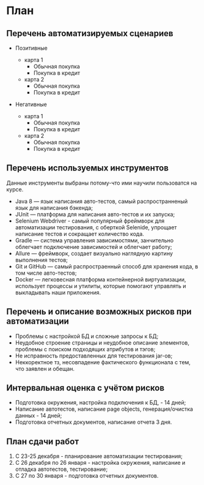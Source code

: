 # План
   
## Перечень автоматизируемых сценариев 
  - Позитивные 
    - карта 1
      - Обычная покупка 
      - Покупка в кредит 
    - карта 2   
      - Обычная покупка 
      - Покупка в кредит 
  
  - Негативные 
    - карта 1
      - Обычная покупка 
      - Покупка в кредит 
    - карта 2  
      - Обычная покупка 
      - Покупка в кредит 

## Перечень используемых инструментов 
   
  Данные инструменты выбраны потому-что ими научили пользоватся на курсе.
     
  * Java 8 — язык написания авто-тестов, самый распространненый язык для написания бэкенда;
  * JUnit — платформа для написания авто-тестов и их запуска;
  * Selenium Webdriver - самый популярный фреймворк для автоматизации тестирования, с оберткой Selenide, 
  упрощает написание тестов и сокращает количество кода.
  * Gradle — система управления зависимостями, занчительно облегчает подключение зависимостей и облегчает работу;
  * Allure — фреймворк, создает визуально наглядную картину выполнения тестов;
  * Git и GitHub — самый распростраенный способ для хранения кода, в том числе авто-тестов;
  * Docker — легковесная платформа контейнерной виртуализации, использует процессы 
   и утилиты, которые помогают управлять и выкладывать наши приложения.
   
## Перечень и описание возможных рисков при автоматизации 

 * Проблемы с настройкой БД и сложные запросы к БД; 
 * Неудобное строение страницы и неудобное описание элементов, проблемы с поиском подходящих атрибутов и тэгов;
 * Не исправность предоставленных для тестирования jar-ов;
 * Неккоректное тз, несовпадение фактического функционала с тем, что заявлен и обещан. 
  
## Интервальная оценка с учётом рисков 

 * Подготовка окружения, настройка подключения к БД, - 14 дней;
 * Написание автотестов, написание page objects, генерация/очистка данных - 14 дней;
 * Подготовка отчетных документов, написание отчета 3 дня.
 
## План сдачи работ 

  1. С 23-25 декабря - планирование автоматизации тестирования;
  1. С 26 декабря по 26 января - настройка окружения, написание и отладка автотестов, тестирование;
  1. C 27 по 30 января - подготовка отчетных документов.
  
